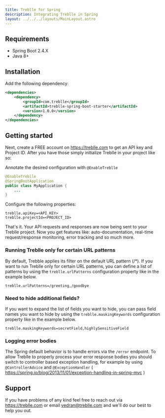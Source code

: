 ```yaml
---
title: Treblle for Spring
description: Integrating Treblle in Spring
layout: ../../../layouts/MainLayout.astro
---
```


## Requirements

- Spring Boot 2.4.X
- Java 8+

## Installation

Add the following dependency:

```xml
<dependencies>
    <dependency>
        <groupId>com.treblle</groupId>
        <artifactId>treblle-spring-boot-starter</artifactId>
        <version>1.0.0</version>
    </dependency>
</dependencies>
```

## Getting started

Next, create a FREE account on <https://treblle.com> to get an API key and Project ID. After you have those simply initialize Treblle in your project like so:

Annotate the desired configuration with `@EnableTreblle`

```java
@EnableTreblle
@SpringBootApplication
public class MyApplication {
    ...
}
```

Configure the following properties:

```csv
treblle.apiKey=<API_KEY>
treblle.projectId=<PROJECT_ID>
```

That's it. Your API requests and responses are now being sent to your Treblle project. Now you get features like: auto-documentation, real-time request/response monitoring, error tracking and so much more.

### Running Treblle only for certain URL patterns

By default, Trebble applies its filter on the default URL pattern (/*). If you want to run Treblle only for certain URL patterns, you can define a list of patterns by using the `treblle.urlPatterns` configuration property like in the example below.

```csv
treblle.urlPatterns=/greeting,/goodbye
```

### Need to hide additional fields?

If you want to expand the list of fields you want to hide, you can pass field names you want to hide by using the `treblle.maskingKeywords` configuration property like in the example below.

```csv
treblle.maskingKeywords=secretField,highlySensitiveField
```

### Logging error bodies

The Spring default behavior is to handle errors via the `/error` endpoint. To allow Treblle to properly process your error response bodies you should switch to controller based exception handling, for example by using `@ControllerAdvice` and `@ExceptionHandler` ( https://spring.io/blog/2013/11/01/exception-handling-in-spring-mvc )


## Support

If you have problems of any kind feel free to reach out via <https://treblle.com> or email vedran@treblle.com and we'll do our best to help you out.
